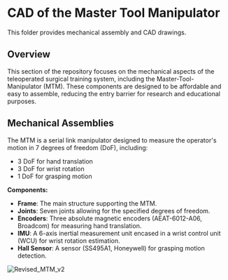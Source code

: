 # CAD of the Master Tool Manipulator

This folder provides mechanical assembly and CAD drawings.

## Overview

This section of the repository focuses on the mechanical aspects of the teleoperated surgical training system, including the Master-Tool-Manipulator (MTM). These components are designed to be affordable and easy to assemble, reducing the entry barrier for research and educational purposes.

## Mechanical Assemblies

The MTM is a serial link manipulator designed to measure the operator's motion in 7 degrees of freedom (DoF), including:

- 3 DoF for hand translation
- 3 DoF for wrist rotation
- 1 DoF for grasping motion

**Components:**

- **Frame**: The main structure supporting the MTM.
- **Joints**: Seven joints allowing for the specified degrees of freedom.
- **Encoders**: Three absolute magnetic encoders (AEAT-6012-A06, Broadcom) for measuring hand translation.
- **IMU**: A 6-axis inertial measurement unit encased in a wrist control unit (WCU) for wrist rotation estimation.
- **Hall Sensor**: A sensor (SS495A1, Honeywell) for grasping motion detection.

![Revised_MTM_v2](https://github.com/AW9920/osMDV/assets/61975888/232f6bfd-2131-440a-a03f-9592015d7144)




